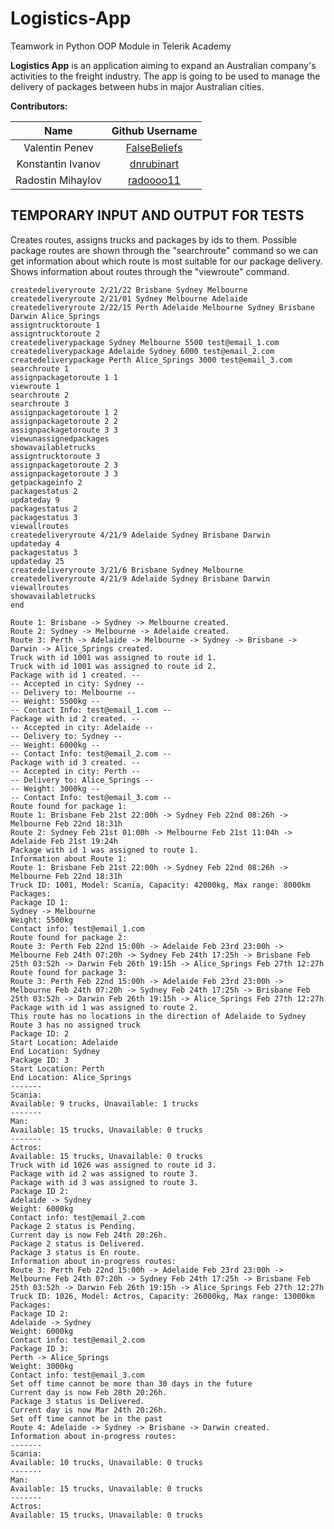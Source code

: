 # Logistics-App

Teamwork in Python OOP Module in Telerik Academy

**Logistics App** is an application aiming to expand an Australian company's activities to the freight industry. The app is going to be used to manage the delivery of packages between hubs in major Australian cities.

**Contributors:**

|       Name            |                   Github Username                 |
|:---------------------:|:-------------------------------------------------:|
| Valentin Penev        | [FalseBeliefs](https://github.com/FalseBeliefs)   |
| Konstantin Ivanov     | [dnrubinart](https://github.com/dnrubinart)       |
| Radostin Mihaylov     | [radoooo11](https://github.com/radoooo11)         |


## **TEMPORARY INPUT AND OUTPUT FOR TESTS**

Creates routes, assigns trucks and packages by ids to them. Possible package routes are shown through the "searchroute" command so we can get information about which route is most suitable for our package delivery. Shows information about routes through the "viewroute" command.
```
createdeliveryroute 2/21/22 Brisbane Sydney Melbourne
createdeliveryroute 2/21/01 Sydney Melbourne Adelaide
createdeliveryroute 2/22/15 Perth Adelaide Melbourne Sydney Brisbane Darwin Alice_Springs
assigntrucktoroute 1
assigntrucktoroute 2
createdeliverypackage Sydney Melbourne 5500 test@email_1.com
createdeliverypackage Adelaide Sydney 6000 test@email_2.com
createdeliverypackage Perth Alice_Springs 3000 test@email_3.com
searchroute 1
assignpackagetoroute 1 1
viewroute 1
searchroute 2
searchroute 3
assignpackagetoroute 1 2
assignpackagetoroute 2 2
assignpackagetoroute 3 3
viewunassignedpackages
showavailabletrucks
assigntrucktoroute 3
assignpackagetoroute 2 3
assignpackagetoroute 3 3
getpackageinfo 2
packagestatus 2
updateday 9
packagestatus 2
packagestatus 3
viewallroutes
createdeliveryroute 4/21/9 Adelaide Sydney Brisbane Darwin
updateday 4
packagestatus 3
updateday 25
createdeliveryroute 3/21/6 Brisbane Sydney Melbourne
createdeliveryroute 4/21/9 Adelaide Sydney Brisbane Darwin
viewallroutes
showavailabletrucks
end
```

```
Route 1: Brisbane -> Sydney -> Melbourne created.
Route 2: Sydney -> Melbourne -> Adelaide created.
Route 3: Perth -> Adelaide -> Melbourne -> Sydney -> Brisbane -> Darwin -> Alice_Springs created.
Truck with id 1001 was assigned to route id 1.
Truck with id 1001 was assigned to route id 2.
Package with id 1 created. --
-- Accepted in city: Sydney --
-- Delivery to: Melbourne --
-- Weight: 5500kg --
-- Contact Info: test@email_1.com --
Package with id 2 created. --
-- Accepted in city: Adelaide --
-- Delivery to: Sydney --
-- Weight: 6000kg --
-- Contact Info: test@email_2.com --
Package with id 3 created. --
-- Accepted in city: Perth --
-- Delivery to: Alice_Springs --
-- Weight: 3000kg --
-- Contact Info: test@email_3.com --
Route found for package 1:
Route 1: Brisbane Feb 21st 22:00h -> Sydney Feb 22nd 08:26h -> Melbourne Feb 22nd 18:31h
Route 2: Sydney Feb 21st 01:00h -> Melbourne Feb 21st 11:04h -> Adelaide Feb 21st 19:24h
Package with id 1 was assigned to route 1.
Information about Route 1: 
Route 1: Brisbane Feb 21st 22:00h -> Sydney Feb 22nd 08:26h -> Melbourne Feb 22nd 18:31h 
Truck ID: 1001, Model: Scania, Capacity: 42000kg, Max range: 8000km 
Packages:
Package ID 1:
Sydney -> Melbourne
Weight: 5500kg
Contact info: test@email_1.com
Route found for package 2:
Route 3: Perth Feb 22nd 15:00h -> Adelaide Feb 23rd 23:00h -> Melbourne Feb 24th 07:20h -> Sydney Feb 24th 17:25h -> Brisbane Feb 25th 03:52h -> Darwin Feb 26th 19:15h -> Alice_Springs Feb 27th 12:27h
Route found for package 3:
Route 3: Perth Feb 22nd 15:00h -> Adelaide Feb 23rd 23:00h -> Melbourne Feb 24th 07:20h -> Sydney Feb 24th 17:25h -> Brisbane Feb 25th 03:52h -> Darwin Feb 26th 19:15h -> Alice_Springs Feb 27th 12:27h
Package with id 1 was assigned to route 2.
This route has no locations in the direction of Adelaide to Sydney
Route 3 has no assigned truck
Package ID: 2
Start Location: Adelaide
End Location: Sydney
Package ID: 3
Start Location: Perth
End Location: Alice_Springs
-------
Scania:
Available: 9 trucks, Unavailable: 1 trucks
-------
Man:
Available: 15 trucks, Unavailable: 0 trucks
-------
Actros:
Available: 15 trucks, Unavailable: 0 trucks
Truck with id 1026 was assigned to route id 3.
Package with id 2 was assigned to route 3.
Package with id 3 was assigned to route 3.
Package ID 2:
Adelaide -> Sydney
Weight: 6000kg
Contact info: test@email_2.com
Package 2 status is Pending.
Current day is now Feb 24th 20:26h.
Package 2 status is Delivered.
Package 3 status is En route.
Information about in-progress routes:
Route 3: Perth Feb 22nd 15:00h -> Adelaide Feb 23rd 23:00h -> Melbourne Feb 24th 07:20h -> Sydney Feb 24th 17:25h -> Brisbane Feb 25th 03:52h -> Darwin Feb 26th 19:15h -> Alice_Springs Feb 27th 12:27h
Truck ID: 1026, Model: Actros, Capacity: 26000kg, Max range: 13000km
Packages:
Package ID 2:
Adelaide -> Sydney
Weight: 6000kg
Contact info: test@email_2.com
Package ID 3:
Perth -> Alice_Springs
Weight: 3000kg
Contact info: test@email_3.com
Set off time cannot be more than 30 days in the future
Current day is now Feb 28th 20:26h.
Package 3 status is Delivered.
Current day is now Mar 24th 20:26h.
Set off time cannot be in the past
Route 4: Adelaide -> Sydney -> Brisbane -> Darwin created.
Information about in-progress routes:
-------
Scania:
Available: 10 trucks, Unavailable: 0 trucks
-------
Man:
Available: 15 trucks, Unavailable: 0 trucks
-------
Actros:
Available: 15 trucks, Unavailable: 0 trucks
```